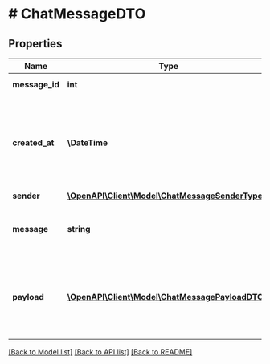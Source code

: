 # # ChatMessageDTO

## Properties

Name | Type | Description | Notes
------------ | ------------- | ------------- | -------------
**message_id** | **int** | Идентификатор сообщения. |
**created_at** | **\DateTime** | Дата и время создания сообщения.  Формат даты: ISO 8601 со смещением относительно UTC. Например, 2017-11-21T00:00:00+03:00. |
**sender** | [**\OpenAPI\Client\Model\ChatMessageSenderType**](ChatMessageSenderType.md) |  |
**message** | **string** | Текст сообщения.  Необязательный параметр, если возвращается параметр &#x60;payload&#x60;. | [optional]
**payload** | [**\OpenAPI\Client\Model\ChatMessagePayloadDTO[]**](ChatMessagePayloadDTO.md) | Информация о приложенных к сообщению файлах.  Необязательный параметр, если возвращается параметр &#x60;message&#x60;. | [optional]

[[Back to Model list]](../../README.md#models) [[Back to API list]](../../README.md#endpoints) [[Back to README]](../../README.md)
